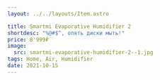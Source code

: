 ```yaml
---
layout: ../../layouts/Item.astro

title: Smartmi Evaporative Humidifier 2
shortdesc: "%@#$^, опять диски мыть!"
price: 8'999₽
image:
  src: smartmi-evaporative-humidifier-2--1.jpg
tags: Home, Air, Humidifier
date: 2021-10-15
---
```

